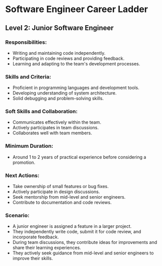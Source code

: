 # Software Engineer Career Ladder

## Level 2: Junior Software Engineer

### Responsibilities:
- Writing and maintaining code independently.
- Participating in code reviews and providing feedback.
- Learning and adapting to the team's development processes.

### Skills and Criteria:
- Proficient in programming languages and development tools.
- Developing understanding of system architecture.
- Solid debugging and problem-solving skills.

### Soft Skills and Collaboration:
- Communicates effectively within the team.
- Actively participates in team discussions.
- Collaborates well with team members.

### Minimum Duration:
- Around 1 to 2 years of practical experience before considering a promotion.

### Next Actions:
- Take ownership of small features or bug fixes.
- Actively participate in design discussions.
- Seek mentorship from mid-level and senior engineers.
- Contribute to documentation and code reviews.

### Scenario:
- A junior engineer is assigned a feature in a larger project.
- They independently write code, submit it for code review, and incorporate feedback.
- During team discussions, they contribute ideas for improvements and share their learning experiences.
- They actively seek guidance from mid-level and senior engineers to improve their skills.


